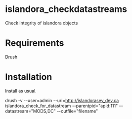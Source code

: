 # islandora_checkdatastreams
Check integrity of islandora objects

# Requirements
Drush

# Installation
Install as usual.

drush -v --user=admin --uri=http://islandorasev_dev.ca islandora_check_for_datastream --parentpid="apid:111" --datastream="MODS,DC" --outfile="filename"




